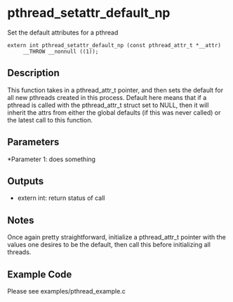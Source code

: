 # pthread_setattr_default_np
Set the default attributes for a pthread

```
extern int pthread_setattr_default_np (const pthread_attr_t *__attr)
     __THROW __nonnull ((1));
```

## Description
This function takes in a pthread_attr_t pointer, and then sets the default for all new pthreads created in this process. Default here means that if a pthread is called with the pthread_attr_t struct set to NULL, then it will inherit the attrs from either the global defaults (if this was never called) or the latest call to this function.

## Parameters
*Parameter 1: does something

## Outputs
* extern int: return status of call

## Notes
Once again pretty straightforward, initialize a pthread_attr_t pointer with the values one desires to be the default, then call this before initializing all threads.

## Example Code
Please see examples/pthread_example.c 
